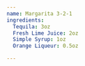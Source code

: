 ```yaml
---
name: Margarita 3-2-1
ingredients:
  Tequila: 3oz
  Fresh Lime Juice: 2oz
  Simple Syrup: 1oz
  Orange Liqueur: 0.5oz

---
```

